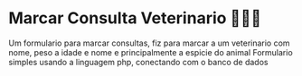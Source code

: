 # Marcar Consulta Veterinario 👨‍⚕️🐨

Um formulario para marcar consultas, fiz para marcar a um veterinario com nome, peso a idade e nome e principalmente a espicie do animal
Formulario simples usando a linguagem php, conectando com o banco de dados 
